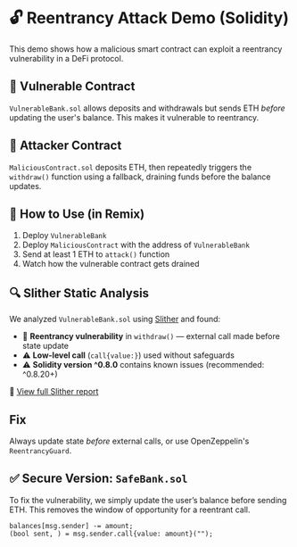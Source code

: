 # 🔓 Reentrancy Attack Demo (Solidity)

This demo shows how a malicious smart contract can exploit a reentrancy vulnerability in a DeFi protocol.

## 🏦 Vulnerable Contract

`VulnerableBank.sol` allows deposits and withdrawals but sends ETH *before* updating the user's balance. This makes it vulnerable to reentrancy.

## 👾 Attacker Contract

`MaliciousContract.sol` deposits ETH, then repeatedly triggers the `withdraw()` function using a fallback, draining funds before the balance updates.

## 🧪 How to Use (in Remix)

1. Deploy `VulnerableBank`
2. Deploy `MaliciousContract` with the address of `VulnerableBank`
3. Send at least 1 ETH to `attack()` function
4. Watch how the vulnerable contract gets drained

## 🔍 Slither Static Analysis

We analyzed `VulnerableBank.sol` using [Slither](https://github.com/crytic/slither) and found:

- 🛑 **Reentrancy vulnerability** in `withdraw()` — external call made before state update
- ⚠️ **Low-level call** (`call{value:}`) used without safeguards
- ⚠️ **Solidity version ^0.8.0** contains known issues (recommended: ^0.8.20+)

📄 [View full Slither report](./slither-report.txt)


##  Fix

Always update state *before* external calls, or use OpenZeppelin's `ReentrancyGuard`.

## ✅ Secure Version: `SafeBank.sol`

To fix the vulnerability, we simply update the user’s balance before sending ETH. This removes the window of opportunity for a reentrant call.

```solidity
balances[msg.sender] -= amount;
(bool sent, ) = msg.sender.call{value: amount}("");

